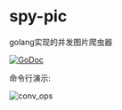 # spy-pic

golang实现的并发图片爬虫器

[![GoDoc](https://godoc.org/github.com/Leslie1sMe/spy-pic?status.svg)](https://godoc.org/github.com/Leslie1sMe/spy-pic)

命令行演示:

![conv_ops](https://github.com/Leslie1sMe/golang/blob/master/spy/1553065268509328.gif?raw=true)
